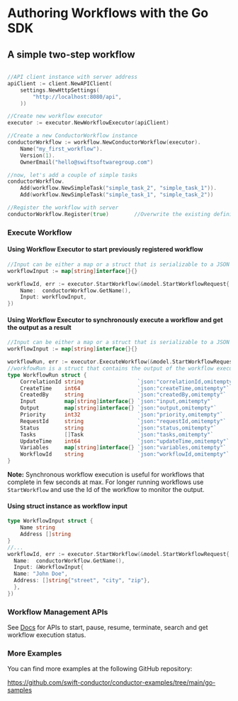 # Authoring Workflows with the Go SDK

## A simple two-step workflow

```go

//API client instance with server address
apiClient := client.NewAPIClient(
    settings.NewHttpSettings(
        "http://localhost:8080/api",
    ))

//Create new workflow executor
executor := executor.NewWorkflowExecutor(apiClient)

//Create a new ConductorWorkflow instance
conductorWorkflow := workflow.NewConductorWorkflow(executor).
    Name("my_first_workflow").
    Version(1).
    OwnerEmail("hello@swiftsoftwaregroup.com")

//now, let's add a couple of simple tasks
conductorWorkflow.
	Add(workflow.NewSimpleTask("simple_task_2", "simple_task_1")).
    Add(workflow.NewSimpleTask("simple_task_1", "simple_task_2"))

//Register the workflow with server
conductorWorkflow.Register(true)        //Overwrite the existing definition with the new one
```
### Execute Workflow

#### Using Workflow Executor to start previously registered workflow

```go
//Input can be either a map or a struct that is serializable to a JSON map
workflowInput := map[string]interface{}{}

workflowId, err := executor.StartWorkflow(&model.StartWorkflowRequest{
    Name:  conductorWorkflow.GetName(),
    Input: workflowInput,
})
```

#### Using Workflow Executor to synchronously execute a workflow and get the output as a result

```go
//Input can be either a map or a struct that is serializable to a JSON map
workflowInput := map[string]interface{}{}

workflowRun, err := executor.ExecuteWorkflow(&model.StartWorkflowRequest{Name: wf.GetName(), Version: &version, Input: workflowInput}, "")
//workfowRun is a struct that contains the output of the workflow execution
type WorkflowRun struct {
    CorrelationId string                 `json:"correlationId,omitempty"`
    CreateTime    int64                  `json:"createTime,omitempty"`
    CreatedBy     string                 `json:"createdBy,omitempty"`
    Input         map[string]interface{} `json:"input,omitempty"`
    Output        map[string]interface{} `json:"output,omitempty"`
    Priority      int32                  `json:"priority,omitempty"`
    RequestId     string                 `json:"requestId,omitempty"`
    Status        string                 `json:"status,omitempty"`
    Tasks         []Task                 `json:"tasks,omitempty"`
    UpdateTime    int64                  `json:"updateTime,omitempty"`
    Variables     map[string]interface{} `json:"variables,omitempty"`
    WorkflowId    string                 `json:"workflowId,omitempty"`
}
```
**Note:** Synchronous workflow execution is useful for workflows that complete in few seconds at max.  For longer running workflows use `StartWorkflow` and use the Id of the workflow to monitor the output.

#### Using struct instance as workflow input
```go
type WorkflowInput struct {
    Name string
    Address []string
}
//...
workflowId, err := executor.StartWorkflow(&model.StartWorkflowRequest{
  Name:  conductorWorkflow.GetName(),
  Input: &WorkflowInput{
  Name: "John Doe",
  Address: []string{"street", "city", "zip"},
  },
})
```
### Workflow Management APIs
See [Docs](docs/executor.md) for APIs to start, pause, resume, terminate, search and get workflow execution status.

### More Examples
You can find more examples at the following GitHub repository:

https://github.com/swift-conductor/conductor-examples/tree/main/go-samples
